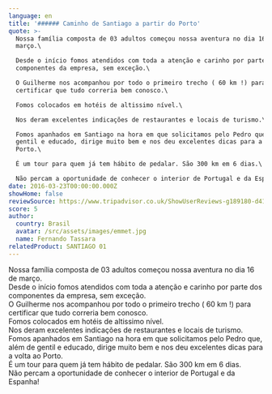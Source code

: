 ```yaml
---
language: en
title: '###### Caminho de Santiago a partir do Porto'
quote: >-
  Nossa família composta de 03 adultos começou nossa aventura no dia 16 de
  março.\

  Desde o início fomos atendidos com toda a atenção e carinho por parte dos
  componentes da empresa, sem exceção.\

  O Guilherme nos acompanhou por todo o primeiro trecho ( 60 km !) para
  certificar que tudo correria bem conosco.\

  Fomos colocados em hotéis de altissimo nível.\

  Nos deram excelentes indicações de restaurantes e locais de turismo.\

  Fomos apanhados em Santiago na hora em que solicitamos pelo Pedro que, além de
  gentil e educado, dirige muito bem e nos deu excelentes dicas para a volta ao
  Porto.\

  É um tour para quem já tem hábito de pedalar. São 300 km em 6 dias.\

  Não percam a oportunidade de conhecer o interior de Portugal e da Espanha!
date: 2016-03-23T00:00:00.000Z
showHome: false
reviewSource: https://www.tripadvisor.co.uk/ShowUserReviews-g189180-d4105907-r357878277-Top_Bike_tours_Portugal-Porto_Porto_District_Northern_Portugal.html
score: 5
author:
  country: Brasil
  avatar: /src/assets/images/emmet.jpg
  name: Fernando Tassara
relatedProduct: SANTIAGO 01
---
```


Nossa família composta de 03 adultos começou nossa aventura no dia 16 de março.\
Desde o início fomos atendidos com toda a atenção e carinho por parte dos
componentes da empresa, sem exceção.\
O Guilherme nos acompanhou por todo o primeiro trecho ( 60 km !) para certificar
que tudo correria bem conosco.\
Fomos colocados em hotéis de altissimo nível.\
Nos deram excelentes indicações de restaurantes e locais de turismo.\
Fomos apanhados em Santiago na hora em que solicitamos pelo Pedro que, além de
gentil e educado, dirige muito bem e nos deu excelentes dicas para a volta ao
Porto.\
É um tour para quem já tem hábito de pedalar. São 300 km em 6 dias.\
Não percam a oportunidade de conhecer o interior de Portugal e da Espanha!
